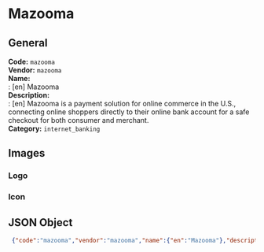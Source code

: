 # Mazooma 
## General 
**Code:** `mazooma`  
**Vendor:** `mazooma`  
**Name:**  
:	[en] Mazooma  
**Description:**  
: [en] Mazooma is a payment solution for online commerce in the U.S., connecting online shoppers directly to their online bank account for a safe checkout for both consumer and merchant.  
**Category:** `internet_banking`  
## Images 
### Logo 
### Icon 
## JSON Object 
```json
 {"code":"mazooma","vendor":"mazooma","name":{"en":"Mazooma"},"description":{"en":"Mazooma is a payment solution for online commerce in the U.S., connecting online shoppers directly to their online bank account for a safe checkout for both consumer and merchant."},"countries":null,"category":"internet_banking"}```  
